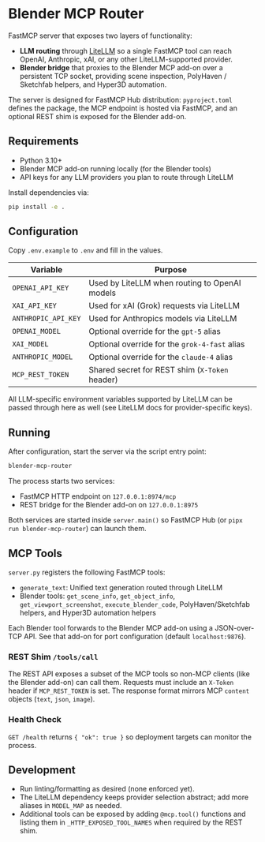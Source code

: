 # Blender MCP Router

FastMCP server that exposes two layers of functionality:

- **LLM routing** through [LiteLLM](https://github.com/BerriAI/litellm) so a single FastMCP tool can reach OpenAI, Anthropic, xAI, or any other LiteLLM-supported provider.
- **Blender bridge** that proxies to the Blender MCP add-on over a persistent TCP socket, providing scene inspection, PolyHaven / Sketchfab helpers, and Hyper3D automation.

The server is designed for FastMCP Hub distribution: `pyproject.toml` defines the package, the MCP endpoint is hosted via FastMCP, and an optional REST shim is exposed for the Blender add-on.

## Requirements

- Python 3.10+
- Blender MCP add-on running locally (for the Blender tools)
- API keys for any LLM providers you plan to route through LiteLLM

Install dependencies via:

```bash
pip install -e .
```

## Configuration

Copy `.env.example` to `.env` and fill in the values.

| Variable | Purpose |
| --- | --- |
| `OPENAI_API_KEY` | Used by LiteLLM when routing to OpenAI models |
| `XAI_API_KEY` | Used for xAI (Grok) requests via LiteLLM |
| `ANTHROPIC_API_KEY` | Used for Anthropics models via LiteLLM |
| `OPENAI_MODEL` | Optional override for the `gpt-5` alias |
| `XAI_MODEL` | Optional override for the `grok-4-fast` alias |
| `ANTHROPIC_MODEL` | Optional override for the `claude-4` alias |
| `MCP_REST_TOKEN` | Shared secret for REST shim (`X-Token` header) |

All LLM-specific environment variables supported by LiteLLM can be passed through here as well (see LiteLLM docs for provider-specific keys).

## Running

After configuration, start the server via the script entry point:

```bash
blender-mcp-router
```

The process starts two services:

- FastMCP HTTP endpoint on `127.0.0.1:8974/mcp`
- REST bridge for the Blender add-on on `127.0.0.1:8975`

Both services are started inside `server.main()` so FastMCP Hub (or `pipx run blender-mcp-router`) can launch them.

## MCP Tools

`server.py` registers the following FastMCP tools:

- `generate_text`: Unified text generation routed through LiteLLM
- Blender tools: `get_scene_info`, `get_object_info`, `get_viewport_screenshot`, `execute_blender_code`, PolyHaven/Sketchfab helpers, and Hyper3D automation helpers

Each Blender tool forwards to the Blender MCP add-on using a JSON-over-TCP API. See that add-on for port configuration (default `localhost:9876`).

### REST Shim `/tools/call`

The REST API exposes a subset of the MCP tools so non-MCP clients (like the Blender add-on) can call them. Requests must include an `X-Token` header if `MCP_REST_TOKEN` is set. The response format mirrors MCP `content` objects (`text`, `json`, `image`).

### Health Check

`GET /health` returns `{ "ok": true }` so deployment targets can monitor the process.

## Development

- Run linting/formatting as desired (none enforced yet).
- The LiteLLM dependency keeps provider selection abstract; add more aliases in `MODEL_MAP` as needed.
- Additional tools can be exposed by adding `@mcp.tool()` functions and listing them in `_HTTP_EXPOSED_TOOL_NAMES` when required by the REST shim.


